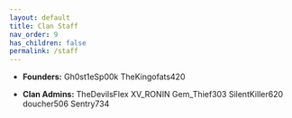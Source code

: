 ```yaml
---
layout: default
title: Clan Staff
nav_order: 9
has_children: false
permalink: /staff
---
```

* **Founders:**
Gh0st1eSp00k
TheKingofats420

* **Clan Admins:**
TheDevilsFlex
XV_RONIN
Gem_Thief303
SilentKiller620
doucher506
Sentry734
